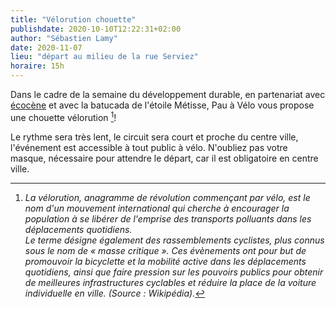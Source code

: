 ```yaml
---
title: "Vélorution chouette"
publishdate: 2020-10-10T12:22:31+02:00
author: "Sébastien Lamy"
date: 2020-11-07
lieu: "départ au milieu de la rue Serviez"
horaire: 15h
---
```


Dans le cadre de la semaine du développement durable, en partenariat avec [écocène][]
et avec la batucada de l'étoile Métisse, Pau à Vélo vous propose une chouette
vélorution [^1]!

<!--more-->

Le rythme sera très lent, le circuit sera court et proche du centre ville, l'événement est accessible à tout public à vélo. N'oubliez pas votre masque, nécessaire pour attendre le départ, car il est obligatoire  en centre ville.

[^1]: _La vélorution, anagramme de révolution commençant par vélo, est le nom d'un mouvement international qui cherche à encourager la population à se libérer de l'emprise des transports polluants dans les déplacements quotidiens. <br> Le terme désigne également des rassemblements cyclistes, plus connus sous le nom de « masse critique ». Ces évènements ont pour but de promouvoir la bicyclette et la mobilité active dans les déplacements quotidiens, ainsi que faire pression sur les pouvoirs publics pour obtenir de meilleures infrastructures cyclables et réduire la place de la voiture individuelle en ville. (Source : Wikipédia)._

[écocène]: https://www.ecocene.fr/